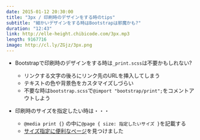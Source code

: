 ```yaml
---
date: 2015-01-12 20:30:00
title: "3px / 印刷時のデザインをする時のtips"
subtitle: "細かいデザインをする時はBootstrapは邪魔かも?"
duration: "12:43"
link: http://elle-height.chibicode.com/3px.mp3
length: 9167716
image: http://cl.ly/ZGjz/3px.png
---
```


* Bootstrapで印刷時のデザインをする時は`_print.scss`は不要かもしれない?
  * リンクする文字の後ろにリンク先のURLを挿入してしまう
  * テキストの色や背景色をカスタマイズしづらい
  * 不要な時は`bootstrap.scss`で`@import "bootstrap/print";`をコメントアウトしよう

* 印刷時のサイズを指定したい時は・・・
  * `@media print {}` の中に`@page { size: 指定したいサイズ }`を記載する
  * <a href="http://www.princexml.com/doc/page-size/" target="_blank">サイズ指定に便利なページ</a>を見つけました
